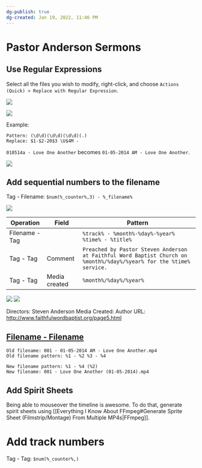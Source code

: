 ```yaml
---
dg-publish: true
dg-created: Jan 19, 2022, 11:46 PM
---
```


# Pastor Anderson Sermons

## Use Regular Expressions

Select all the files you wish to modify, right-click, and choose `Actions (Quick) > Replace with Regular Expression`.

![](https://i.imgur.com/qPOlHzY.png)

![](https://i.imgur.com/xyfhA35.png)


Example:

```
Pattern: (\d\d)(\d\d)(\d\d)(.)
Replace: $1-$2-20$3 \U$4M -
```

`010514a - Love One Another` becomes `01-05-2014 AM - Love One Another`.

![](https://i.imgur.com/l4wOJ3I.png)

## Add sequential numbers to the filename

Tag - Filename: `$num(%_counter%,3) - %_filename%`

![](https://i.imgur.com/JbTBqNL.png)


| Operation      | Field         | Pattern                                                                                                              |
| -------------- | ------------- | -------------------------------------------------------------------------------------------------------------------- |
| Filename - Tag |               | `%track% - %month%-%day%-%year% %time% - %title%`                                                                    |
| Tag - Tag      | Comment       | `Preached by Pastor Steven Anderson at Faithful Word Baptist Church on %month%/%day%/%year% for the %time% service.` |
| Tag - Tag      | Media created | `%month%/%day%/%year%`                                                                                               |

![](https://i.imgur.com/HM7474R.png)
![](https://i.imgur.com/KUzuxpf.png)

Directors: Steven Anderson
Media Created:
Author URL: http://www.faithfulwordbaptist.org/page5.html

## [Filename - Filename](https://help.mp3tag.de/main_converter.html#ftf)

```
Old filename: 001 - 01-05-2014 AM - Love One Another.mp4
Old filename pattern: %1 - %2 %3 - %4
 
New filename pattern: %1 - %4 (%2)
New filename: 001 - Love One Another (01-05-2014).mp4

```

## Add Spirit Sheets

Being able to mouseover the timeline is awesome. To do that, generate spirit sheets using [[Everything I Know About FFmpeg#Generate Sprite Sheet (Filmstrip/Montage) From Multiple MP4s|FFmpeg]].



# Add track numbers

Tag - Tag: `$num(%_counter%,)`